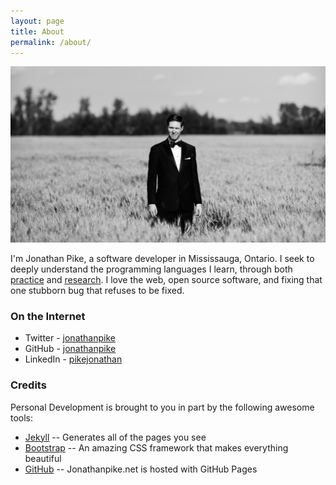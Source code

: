 ```yaml
---
layout: page
title: About
permalink: /about/
---
```


<img class="img-responsive" src="/assets/jonathan.jpg">

I'm Jonathan Pike, a software developer in Mississauga, Ontario. I seek to deeply understand the programming languages I learn, through both [practice](http://jonathanpike.net/2015/09/26/Always-Be-Coding.html) and [research](http://jonathanpike.net/2015/11/24/Smooth-Ruby-Operators.html). I love the web, open source software, and fixing that one stubborn bug that refuses to be fixed. 

### On the Internet

- Twitter - [jonathanpike](https://twitter.com/jonathanpike)
- GitHub - [jonathanpike](https://github.com/jonathanpike)
- LinkedIn - [pikejonathan](https://ca.linkedin.com/in/pikejonathan)

### Credits

Personal Development is brought to you in part by the following awesome tools: 

- [Jekyll](http://jekyllrb.com/) -- Generates all of the pages you see
- [Bootstrap](http://getbootstrap.com/) -- An amazing CSS framework that makes everything beautiful
- [GitHub](https://github.com/jonathanpike/jonathanpike.github.io) -- Jonathanpike.net is hosted with GitHub Pages

<br />

